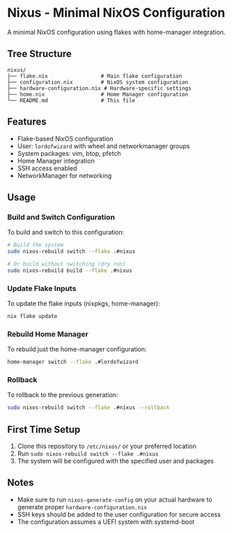 # Nixus - Minimal NixOS Configuration

A minimal NixOS configuration using flakes with home-manager integration.

## Tree Structure

```
nixus/
├── flake.nix                 # Main flake configuration
├── configuration.nix         # NixOS system configuration
├── hardware-configuration.nix # Hardware-specific settings
├── home.nix                  # Home Manager configuration
└── README.md                 # This file
```

## Features

- Flake-based NixOS configuration
- User: `lordofwizard` with wheel and networkmanager groups
- System packages: vim, btop, pfetch
- Home Manager integration
- SSH access enabled
- NetworkManager for networking

## Usage

### Build and Switch Configuration

To build and switch to this configuration:

```bash
# Build the system
sudo nixos-rebuild switch --flake .#nixus

# Or build without switching (dry run)
sudo nixos-rebuild build --flake .#nixus
```

### Update Flake Inputs

To update the flake inputs (nixpkgs, home-manager):

```bash
nix flake update
```

### Rebuild Home Manager

To rebuild just the home-manager configuration:

```bash
home-manager switch --flake .#lordofwizard
```

### Rollback

To rollback to the previous generation:

```bash
sudo nixos-rebuild switch --flake .#nixus --rollback
```

## First Time Setup

1. Clone this repository to `/etc/nixos/` or your preferred location
2. Run `sudo nixos-rebuild switch --flake .#nixus`
3. The system will be configured with the specified user and packages

## Notes

- Make sure to run `nixos-generate-config` on your actual hardware to generate proper `hardware-configuration.nix`
- SSH keys should be added to the user configuration for secure access
- The configuration assumes a UEFI system with systemd-boot
